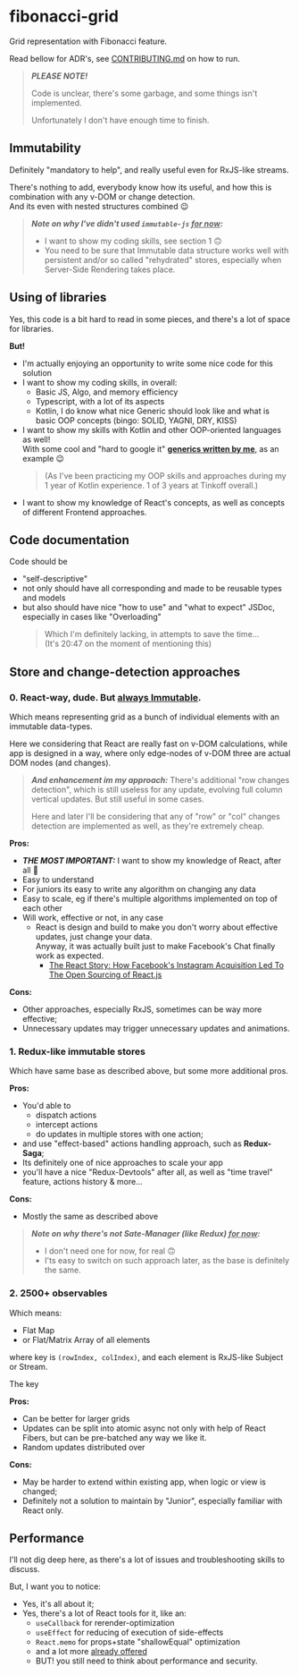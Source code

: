 # fibonacci-grid
Grid representation with Fibonacci feature.

Read bellow for ADR's, see [CONTRIBUTING.md](./CONTRIBUTING.md) on how to run.


> ***PLEASE NOTE!***
>
> Code is unclear, there's some garbage, and some things isn't implemented.
>
> Unfortunately I don't have enough time to finish.



## Immutability
Definitely "mandatory to help", and really useful even for RxJS-like streams.

There's nothing to add, everybody know how its useful, and how this is combination with any v-DOM or change detection. <br/>
And its even with nested structures combined :wink:


> ***Note on why I've didn't used `immutable-js` <u>for now</u>:***
> 
> - I want to show my coding skills, see section 1  :upside_down_face:
> - You need to be sure that Immutable data structure works well with persistent and/or so called "rehydrated" stores, especially when Server-Side Rendering takes place.



## Using of libraries
Yes, this code is a bit hard to read in some pieces, and there's a lot of space for libraries.

**But!** 
- I'm actually enjoying an opportunity to write some nice code for this solution
- I want to show my coding skills, in overall:
  - Basic JS, Algo, and memory efficiency
  - Typescript, with a lot of its aspects
  - Kotlin, I do know what nice Generic should look like and what is basic OOP concepts (bingo: SOLID, YAGNI, DRY, KISS)
- I want to show my skills with Kotlin and other OOP-oriented languages as well! <br/>
  With some cool and "hard to google it" <u>**generics written by me**,</u> as an example :wink:
  > (As I've been practicing my OOP skills and approaches during my 1 year of Kotlin experience. 1 of 3 years at Tinkoff overall.)
- I want to show my knowledge of React's concepts, as well as concepts of different Frontend approaches.


## Code documentation
Code should be
- "self-descriptive"
- not only should have all corresponding and made to be reusable types and models
- but also should have nice "how to use" and "what to expect" JSDoc, especially in cases like "Overloading"
  > Which I'm definitely lacking, in attempts to save the time… <br/>
  > (It's 20:47 on the moment of mentioning this)


## Store and change-detection approaches

### 0. React-way, dude. But <u>always Immutable</u>.
Which means representing grid as a bunch of individual elements with an immutable data-types.

Here we considering that React are really fast on v-DOM calculations, while app is designed in a way, where only edge-nodes of v-DOM three are actual DOM nodes (and changes).

> ***And enhancement im my approach:***
> There's additional "row changes detection", which is still useless for any update, evolving full column vertical updates.
> But still useful in some cases.
>
> Here and later I'll be considering that any of "row" or "col" changes detection are implemented as well, as they're extremely cheap.

**Pros:**
- ***THE MOST IMPORTANT:*** I want to show my knowledge of React, after all :call_me_hand:
- Easy to understand
- For juniors its easy to write any algorithm on changing any data
- Easy to scale, eg if there's multiple algorithms implemented on top of each other
- Will work, effective or not, in any case
    - React is design and build to make you don't worry about effective updates, just change your data.<br />
        Anyway, it was actually built just to make Facebook's Chat finally work as expected.
        - [The React Story: How Facebook's Instagram Acquisition Led To The Open Sourcing of React.js](https://stackshare.io/posts/the-react-story)

**Cons:**
- Other approaches, especially RxJS, sometimes can be way more effective;
- Unnecessary updates may trigger unnecessary updates and animations.



### 1. Redux-like immutable stores
Which have same base as described above, but some more additional pros.

**Pros:**
- You'd able to
    - dispatch actions
    - intercept actions
    - do updates in multiple stores with one action;
- and use "effect-based" actions handling approach, such as **Redux-Saga**;
- Its definitely one of nice approaches to scale your app
- you'll have a nice "Redux-Devtools" after all, as well as "time travel" feature, actions history & more…

**Cons:**
- Mostly the same as described above

> ***Note on why there's not Sate-Manager (like Redux) <u>for now</u>:***
>
> - I don't need one for now, for real :upside_down_face:
> - I'ts easy to switch on such approach later, as the base is definitely the same.



### 2. 2500+ observables
Which means:
- Flat Map
- or Flat/Matrix Array of all elements

where key is `(rowIndex, colIndex)`, and each element is RxJS-like Subject or Stream.

The key 

**Pros:**
- Can be better for larger grids
- Updates can be split into atomic async not only with help of React Fibers, but can be pre-batched any way we like it.
- Random updates distributed over 

**Cons:**
- May be harder to extend within existing app, when logic or view is changed;
- Definitely not a solution to maintain by "Junior", especially familiar with React only.

## Performance
I'll not dig deep here, as there's a lot of issues and troubleshooting skills to discuss.

But, I want you to notice:
- Yes, it's all about it;
- Yes, there's a lot of React tools for it, like an:
  - `useCallback` for rerender-optimization
  - `useEffect` for reducing of execution of side-effects
  - `React.memo` for props+state "shallowEqual" optimization
  - and a lot more [already offered](https://reactjs.org/docs/optimizing-performance.html)
  - BUT! you still need to think about performance and security.

